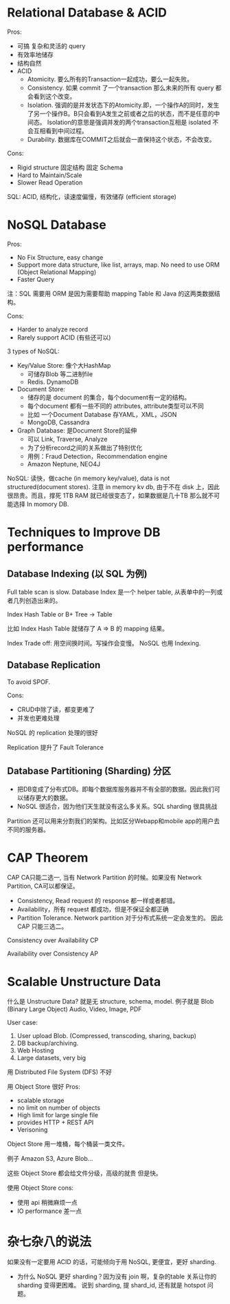 
# Relational Database & ACID

Pros: 
- 可搞 复杂和灵活的 query
- 有效率地储存
- 结构自然
- ACID
    - Atomicity. 要么所有的Transaction一起成功，要么一起失败。
    - Consistency. 如果 commit 了一个transaction 那么未来的所有 query 都会看到这个改变。
    - Isolation. 强调的是并发状态下的Atomicity.即，一个操作A的同时，发生了另一个操作B。B只会看到A发生之前或者之后的状态，而不是任意的中间态。
    Isolation的意思是强调并发的两个transaction互相是 isolated 不会互相看到中间过程。
    - Durability. 数据库在COMMIT之后就会一直保持这个状态，不会改变。

Cons:
- Rigid structure 固定结构 固定 Schema
- Hard to Maintain/Scale
- Slower Read Operation


SQL: ACID, 结构化，读速度偏慢，有效储存 (efficient storage)


# NoSQL Database



Pros:
- No Fix Structure, easy change
- Support more data structure, like list, arrays, map. No need to use ORM (Object Relational Mapping)
- Faster Query

注：SQL 需要用 ORM 是因为需要帮助 mapping Table 和 Java 的这两类数据结构。

Cons: 
- Harder to analyze record
- Rarely support ACID (有些还可以)

3 types of NoSQL:

- Key/Value Store: 像个大HashMap
    - 可储存Blob 等二进制file
    - Redis. DynamoDB
- Document Store: 
    - 储存的是 document 的集合，每个document有一定的结构。
    - 每个document 都有一些不同的 attributes, attribute类型可以不同
    - 比如 一个Document Database 存YAML，XML，JSON
    - MongoDB, Cassandra
- Graph Database: 是Document Store的延伸
    - 可以 Link, Traverse, Analyze
    - 为了分析record之间的关系做出了特别优化
    - 用例：Fraud Detection，Recommendation engine
    - Amazon Neptune, NEO4J

NoSQL: 读快，做cache (in memory key/value), data is not structured(document stores).
注意 in memory kv db, 由于不在 disk 上，因此很昂贵。而且，撑死 1TB RAM 就已经很变态了，如果数据是几十TB 那么就不可能选择 In momory DB.





# Techniques to Improve DB performance

## Database Indexing (以 SQL 为例)
Full table scan is slow. 
Database Index 是一个 helper table, 从表单中的一列或者几列创造出来的。

Index Hash Table or B+ Tree -> Table

比如 Index Hash Table 就储存了 A => B 的 mapping 结果。


Index Trade off: 用空间换时间。写操作会变慢。
NoSQL 也用 Indexing.

## Database Replication 
To avoid SPOF. 

Cons:
- CRUD中除了读，都变更难了
- 并发也更难处理

NoSQL 的 replication 处理的很好

Replication 提升了 Fault Tolerance

## Database Partitioning (Sharding) 分区
- 把DB变成了分布式DB。即每个数据库服务器并不有全部的数据。因此我们可以储存更大的数据。
- NoSQL 很适合，因为他们天生就没有这么多关系。SQL sharding 很具挑战

Partition 还可以用来分割我们的架构。比如区分Webapp和mobile app的用户去不同的服务器。


# CAP Theorem
CAP CA只能二选一, 当有 Network Partition 的时候。如果没有 Network Partition, CA可以都保证。
- Consistency, Read request 的 response 都一样或者都错。
- Availability，所有 request 都成功，但是不保证全都正确
- Partition Tolerance. Network partition 对于分布式系统一定会发生的。
因此 CAP 只能三选二。

Consistency over Availability CP

Availability over Consistency AP


# Scalable Unstructure Data

什么是 Unstructure Data? 就是无 structure, schema, model. 
例子就是 Blob (Binary Large Object) Audio, Video, Image, PDF

User case:
1. User upload Blob. (Compressed, transcoding, sharing, backup)
2. DB backup/archiving. 
3. Web Hosting
4. Large datasets, very big

用 Distributed File System (DFS) 不好

用 Object Store 很好 
Pros:
- scalable storage 
- no limit on number of objects
- High limit for large single file
- provides HTTP + REST API
- Verisoning

Object Store 用一堆桶，每个桶装一类文件。

例子 Amazon S3, Azure Blob... 

这些 Object Store 都会给文件分级，高级的就贵 但是快。

使用 Object Store cons: 
- 使用 api 稍微麻烦一点
- IO performance 差一点


# 杂七杂八的说法 
如果没有一定要用 ACID 的话，可能倾向于用 NoSQL, 更便宜，更好 sharding.
- 为什么 NoSQL 更好 sharding？因为没有 join 啊，复杂的table 关系让你的 sharding 变得更困难。
    说到 sharding, 提 shard_id, 还有就是 hotspot 问题。